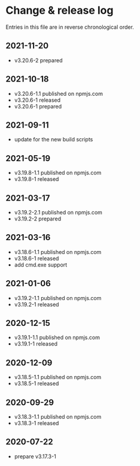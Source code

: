 # Change & release log

Entries in this file are in reverse chronological order.

## 2021-11-20

- v3.20.6-2 prepared

## 2021-10-18

- v3.20.6-1.1 published on npmjs.com
- v3.20.6-1 released
- v3.20.6-1 prepared

## 2021-09-11

- update for the new build scripts

## 2021-05-19

- v3.19.8-1.1 published on npmjs.com
- v3.19.8-1 released

## 2021-03-17

- v3.19.2-2.1 published on npmjs.com
- v3.19.2-2 prepared

## 2021-03-16

- v3.18.6-1.1 published on npmjs.com
- v3.18.6-1 released
- add cmd.exe support

## 2021-01-06

- v3.19.2-1.1 published on npmjs.com
- v3.19.2-1 released

## 2020-12-15

- v3.19.1-1.1 published on npmjs.com
- v3.19.1-1 released

## 2020-12-09

- v3.18.5-1.1 published on npmjs.com
- v3.18.5-1 released

## 2020-09-29

- v3.18.3-1.1 published on npmjs.com
- v3.18.3-1 released

## 2020-07-22

- prepare v3.17.3-1
